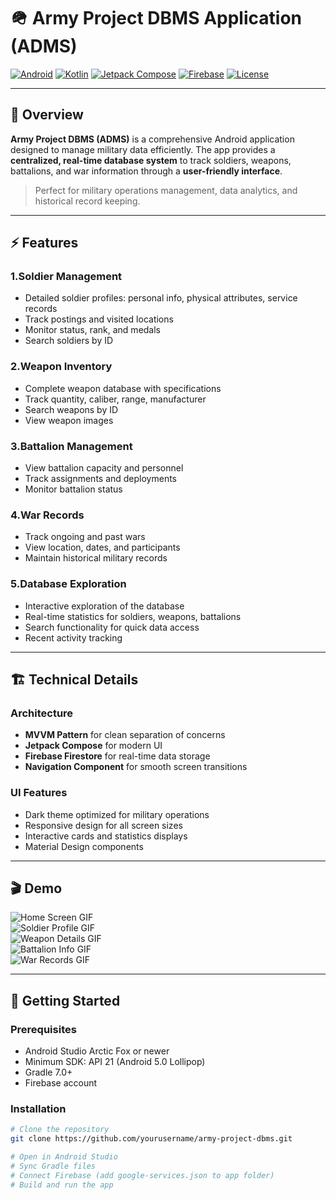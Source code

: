 # 🪖 Army Project DBMS Application (ADMS)

[![Android](https://img.shields.io/badge/Android-API%2021%2B-green)](https://developer.android.com)
[![Kotlin](https://img.shields.io/badge/Kotlin-1.8-blue)](https://kotlinlang.org/)
[![Jetpack Compose](https://img.shields.io/badge/Jetpack%20Compose-UI-orange)](https://developer.android.com/jetpack/compose)
[![Firebase](https://img.shields.io/badge/Firebase-Firestore-yellow)](https://firebase.google.com/)
[![License](https://img.shields.io/badge/License-MIT-brightgreen)](LICENSE)

---

## 📖 Overview

**Army Project DBMS (ADMS)** is a comprehensive Android application designed to manage military data efficiently. The app provides a **centralized, real-time database system** to track soldiers, weapons, battalions, and war information through a **user-friendly interface**.  

> Perfect for military operations management, data analytics, and historical record keeping.

---

## ⚡ Features

### 1.Soldier Management
- Detailed soldier profiles: personal info, physical attributes, service records  
- Track postings and visited locations  
- Monitor status, rank, and medals  
- Search soldiers by ID  

### 2.Weapon Inventory
- Complete weapon database with specifications  
- Track quantity, caliber, range, manufacturer  
- Search weapons by ID  
- View weapon images  

### 3.Battalion Management
- View battalion capacity and personnel  
- Track assignments and deployments  
- Monitor battalion status  

### 4.War Records
- Track ongoing and past wars  
- View location, dates, and participants  
- Maintain historical military records  

### 5.Database Exploration
- Interactive exploration of the database  
- Real-time statistics for soldiers, weapons, battalions  
- Search functionality for quick data access  
- Recent activity tracking  

---

## 🏗 Technical Details

### Architecture
- **MVVM Pattern** for clean separation of concerns  
- **Jetpack Compose** for modern UI  
- **Firebase Firestore** for real-time data storage  
- **Navigation Component** for smooth screen transitions  

### UI Features
- Dark theme optimized for military operations  
- Responsive design for all screen sizes  
- Interactive cards and statistics displays  
- Material Design components  

---

## 🎬 Demo

<!-- Replace these with actual GIFs or screenshots -->
![Home Screen GIF](assets/home_screen.gif)  
![Soldier Profile GIF](assets/soldier_screen.gif)  
![Weapon Details GIF](assets/weapon_screen.gif)  
![Battalion Info GIF](assets/battalion_screen.gif)  
![War Records GIF](assets/war_screen.gif)  

---

## 🚀 Getting Started

### Prerequisites
- Android Studio Arctic Fox or newer  
- Minimum SDK: API 21 (Android 5.0 Lollipop)  
- Gradle 7.0+  
- Firebase account  

### Installation
```bash
# Clone the repository
git clone https://github.com/yourusername/army-project-dbms.git

# Open in Android Studio
# Sync Gradle files
# Connect Firebase (add google-services.json to app folder)
# Build and run the app
